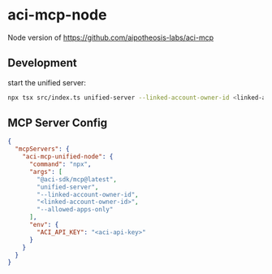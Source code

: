 # aci-mcp-node

Node version of https://github.com/aipotheosis-labs/aci-mcp

## Development

start the unified server:

```bash
npx tsx src/index.ts unified-server --linked-account-owner-id <linked-account-owner-id> --allowed-apps-only
```

## MCP Server Config

```json
{
  "mcpServers": {
    "aci-mcp-unified-node": {
      "command": "npx",
      "args": [
        "@aci-sdk/mcp@latest",
        "unified-server",
        "--linked-account-owner-id",
        "<linked-account-owner-id>",
        "--allowed-apps-only"
      ],
      "env": {
        "ACI_API_KEY": "<aci-api-key>"
      }
    }
  }
}
```

